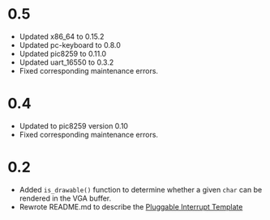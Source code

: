 # **0.5**
  * Updated x86_64 to 0.15.2
  * Updated pc-keyboard to 0.8.0
  * Updated pic8259 to 0.11.0
  * Updated uart_16550 to 0.3.2
  * Fixed corresponding maintenance errors.
# **0.4**
  * Updated to pic8259 version 0.10
  * Fixed corresponding maintenance errors.
# **0.2**
  * Added `is_drawable()` function to determine whether a given `char` can be rendered in the VGA buffer.
  * Rewrote README.md to describe the [Pluggable Interrupt Template](https://github.com/gjf2a/pluggable_interrupt_template)   